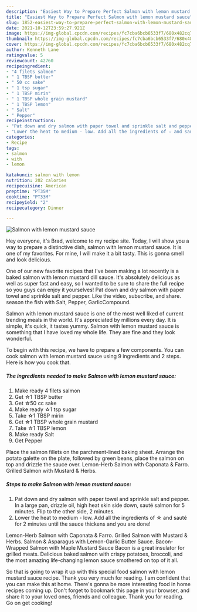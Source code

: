 ```yaml
---
description: "Easiest Way to Prepare Perfect Salmon with lemon mustard sauce"
title: "Easiest Way to Prepare Perfect Salmon with lemon mustard sauce"
slug: 1852-easiest-way-to-prepare-perfect-salmon-with-lemon-mustard-sauce
date: 2021-10-12T23:59:27.921Z
image: https://img-global.cpcdn.com/recipes/fc7cba6bcb6533f7/680x482cq70/salmon-with-lemon-mustard-sauce-recipe-main-photo.jpg
thumbnail: https://img-global.cpcdn.com/recipes/fc7cba6bcb6533f7/680x482cq70/salmon-with-lemon-mustard-sauce-recipe-main-photo.jpg
cover: https://img-global.cpcdn.com/recipes/fc7cba6bcb6533f7/680x482cq70/salmon-with-lemon-mustard-sauce-recipe-main-photo.jpg
author: Kenneth Lane
ratingvalue: 5
reviewcount: 42760
recipeingredient:
- "4 filets salmon"
- " 1 TBSP butter"
- " 50 cc sake"
- " 1 tsp sugar"
- " 1 TBSP mirin"
- " 1 TBSP whole grain mustard"
- " 1 TBSP lemon"
- " Salt"
- " Pepper"
recipeinstructions:
- "Pat down and dry salmon with paper towel and sprinkle salt and pepper. In a large pan, drizzle oil, high heat skin side down, sauté salmon for 5 minutes. Flip to the other side, 2 minutes."
- "Lower the heat to medium - low. Add all the ingredients of ☆ and sauté for 2 minutes until the sauce thickens and you are done!"
categories:
- Recipe
tags:
- salmon
- with
- lemon

katakunci: salmon with lemon 
nutrition: 202 calories
recipecuisine: American
preptime: "PT35M"
cooktime: "PT33M"
recipeyield: "2"
recipecategory: Dinner

---
```



![Salmon with lemon mustard sauce](https://img-global.cpcdn.com/recipes/fc7cba6bcb6533f7/680x482cq70/salmon-with-lemon-mustard-sauce-recipe-main-photo.jpg)

Hey everyone, it's Brad, welcome to my recipe site. Today, I will show you a way to prepare a distinctive dish, salmon with lemon mustard sauce. It is one of my favorites. For mine, I will make it a bit tasty. This is gonna smell and look delicious.

One of our new favorite recipes that I've been making a lot recently is a baked salmon with lemon mustard dill sauce. It's absolutely delicious as well as super fast and easy, so I wanted to be sure to share the full recipe so you guys can enjoy it yourselves! Pat down and dry salmon with paper towel and sprinkle salt and pepper. Like the video, subscribe, and share. season the fish with Salt, Pepper, GarlicCompound.

Salmon with lemon mustard sauce is one of the most well liked of current trending meals in the world. It's appreciated by millions every day. It is simple, it's quick, it tastes yummy. Salmon with lemon mustard sauce is something that I have loved my whole life. They are fine and they look wonderful.


To begin with this recipe, we have to prepare a few components. You can cook salmon with lemon mustard sauce using 9 ingredients and 2 steps. Here is how you cook that.

<!--inarticleads1-->

##### The ingredients needed to make Salmon with lemon mustard sauce:

1. Make ready 4 filets salmon
1. Get  ☆1 TBSP butter
1. Get  ☆50 cc sake
1. Make ready  ☆1 tsp sugar
1. Take  ☆1 TBSP mirin
1. Get  ☆1 TBSP whole grain mustard
1. Take  ☆1 TBSP lemon
1. Make ready  Salt
1. Get  Pepper


Place the salmon fillets on the parchment-lined baking sheet. Arrange the potato galette on the plate, followed by green beans, place the salmon on top and drizzle the sauce over. Lemon-Herb Salmon with Caponata & Farro. Grilled Salmon with Mustard & Herbs. 

<!--inarticleads2-->

##### Steps to make Salmon with lemon mustard sauce:

1. Pat down and dry salmon with paper towel and sprinkle salt and pepper. In a large pan, drizzle oil, high heat skin side down, sauté salmon for 5 minutes. Flip to the other side, 2 minutes.
1. Lower the heat to medium - low. Add all the ingredients of ☆ and sauté for 2 minutes until the sauce thickens and you are done!


Lemon-Herb Salmon with Caponata & Farro. Grilled Salmon with Mustard & Herbs. Salmon & Asparagus with Lemon-Garlic Butter Sauce. Bacon-Wrapped Salmon with Maple Mustard Sauce Bacon is a great insulator for grilled meats. Delicious baked salmon with crispy potatoes, broccoli, and the most amazing life-changing lemon sauce smothered on top of it all. 

So that is going to wrap it up with this special food salmon with lemon mustard sauce recipe. Thank you very much for reading. I am confident that you can make this at home. There's gonna be more interesting food in home recipes coming up. Don't forget to bookmark this page in your browser, and share it to your loved ones, friends and colleague. Thank you for reading. Go on get cooking!
